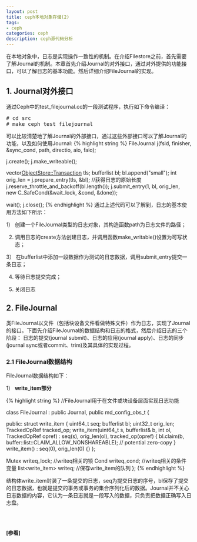 ```yaml
---
layout: post
title: ceph本地对象存储(2)
tags:
- ceph
categories: ceph
description: ceph源代码分析
---
```


在本地对象中，日志是实现操作一致性的机制。在介绍Filestore之前，首先需要了解Journal的机制。本章首先介绍Journal的对外接口，通过对外提供的功能接口，可以了解日志的基本功能。然后详细介绍FileJournal的实现。


<!-- more -->


## 1. Journal对外接口

通过Ceph中的test_filejournal.cc的一段测试程序，执行如下命令编译：
<pre>
# cd src
# make ceph_test_filejournal
</pre>

可以比较清楚地了解Journal的外部接口，通过这些外部接口可以了解Journal的功能，以及如何使用Journal:
{% highlight string %}
FileJournal j(fsid, finisher, &sync_cond, path, directio, aio, faio);

j.create();
j.make_writeable();

vector<ObjectStore::Transaction> tls;
bufferlist bl;
bl.append("small");
int orig_len = j.prepare_entry(tls, &bl);    //获得日志的原始长度
j.reserve_throttle_and_backoff(bl.length());
j.submit_entry(1, bl, orig_len, new C_SafeCond(&wait_lock, &cond, &done));

wait();
j.close();
{% endhighlight %}
通过上述代码可以了解到，日志的基本使用方法如下所示：

1） 创建一个FileJournal类型的日志对象，其构造函数path为日志文件的路径；

2) 调用日志的create方法创建日志，并调用函数make_writable()设置为可写状态；

3） 在bufferlist中添加一段数据作为测试的日志数据，调用submit_entry提交一条日志；

4) 等待日志提交完成；

5) 关闭日志

## 2. FileJournal
类FileJournal以文件（包括块设备文件看做特殊文件）作为日志，实现了Journal的接口。下面先介绍FileJournal的数据结构和日志的格式，然后介绍日志的三个阶段： 日志的提交(journal submit)、日志的应用(journal apply)、日志的同步(journal sync或者commit、trim)及其具体的实现过程。

### 2.1 FileJournal数据结构
FileJournal数据结构如下：


1） **write_item部分**

{% highlight string %}
//FileJournal用于在文件或块设备层面实现日志功能

class FileJournal :
  public Journal,
  public md_config_obs_t {

public:
  struct write_item {
    uint64_t seq;
    bufferlist bl;
    uint32_t orig_len;
    TrackedOpRef tracked_op;
    write_item(uint64_t s, bufferlist& b, int ol, TrackedOpRef opref) :
      seq(s), orig_len(ol), tracked_op(opref) {
      bl.claim(b, buffer::list::CLAIM_ALLOW_NONSHAREABLE); // potential zero-copy
    }
    write_item() : seq(0), orig_len(0) {}
  };
	

  Mutex writeq_lock;               //writeq相关的锁
  Cond writeq_cond;                //writeq相关的条件变量
  list<write_item> writeq;         //保存write_item的队列
};
{% endhighlight %}

结构体write_item封装了一条提交的日志，seq为提交日志的序号，bl保存了提交的日志数据，也就是提交的事务或事务的集合序列化后的数据。Journal并不关心日志数据的内容，它认为一条日志就是一段写入的数据，只负责把数据正确写入日志盘。

<br />
<br />

**[参看]**




<br />
<br />
<br />

